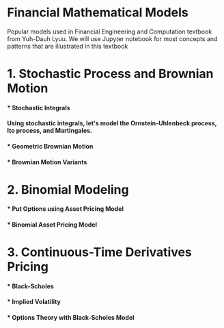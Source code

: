 # Financial Mathematical Models
Popular models used in Financial Engineering and Computation textbook from Yuh-Dauh Lyuu. We will use Jupyter notebook for most concepts and patterns that are illustrated in this textbook 

# 1. Stochastic Process and Brownian Motion
#### * Stochastic Integrals
####   Using stochastic integrals, let's model the Ornstein-Uhlenbeck process, Ito process, and Martingales.                                   
#### * Geometric Brownian Motion
#### * Brownian Motion Variants

# 2. Binomial Modeling
#### * Put Options using Asset Pricing Model
#### * Binomial Asset Pricing Model

# 3. Continuous-Time Derivatives Pricing
#### * Black-Scholes
#### * Implied Volatility
#### * Options Theory with Black-Scholes Model
